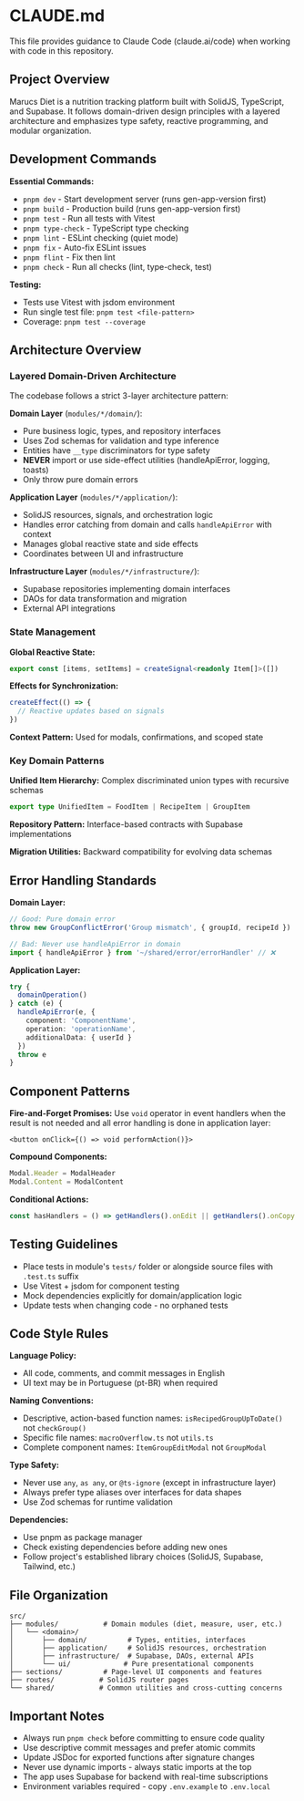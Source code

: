 # CLAUDE.md

This file provides guidance to Claude Code (claude.ai/code) when working with code in this repository.

## Project Overview

Marucs Diet is a nutrition tracking platform built with SolidJS, TypeScript, and Supabase. It follows domain-driven design principles with a layered architecture and emphasizes type safety, reactive programming, and modular organization.

## Development Commands

**Essential Commands:**
- `pnpm dev` - Start development server (runs gen-app-version first)
- `pnpm build` - Production build (runs gen-app-version first)
- `pnpm test` - Run all tests with Vitest
- `pnpm type-check` - TypeScript type checking
- `pnpm lint` - ESLint checking (quiet mode)
- `pnpm fix` - Auto-fix ESLint issues
- `pnpm flint` - Fix then lint
- `pnpm check` - Run all checks (lint, type-check, test)

**Testing:**
- Tests use Vitest with jsdom environment
- Run single test file: `pnpm test <file-pattern>`
- Coverage: `pnpm test --coverage`

## Architecture Overview

### Layered Domain-Driven Architecture

The codebase follows a strict 3-layer architecture pattern:

**Domain Layer** (`modules/*/domain/`):
- Pure business logic, types, and repository interfaces
- Uses Zod schemas for validation and type inference
- Entities have `__type` discriminators for type safety
- **NEVER** import or use side-effect utilities (handleApiError, logging, toasts)
- Only throw pure domain errors

**Application Layer** (`modules/*/application/`):
- SolidJS resources, signals, and orchestration logic
- Handles error catching from domain and calls `handleApiError` with context
- Manages global reactive state and side effects
- Coordinates between UI and infrastructure

**Infrastructure Layer** (`modules/*/infrastructure/`):
- Supabase repositories implementing domain interfaces
- DAOs for data transformation and migration
- External API integrations

### State Management

**Global Reactive State:**
```typescript
export const [items, setItems] = createSignal<readonly Item[]>([])
```

**Effects for Synchronization:**
```typescript
createEffect(() => {
  // Reactive updates based on signals
})
```

**Context Pattern:** Used for modals, confirmations, and scoped state

### Key Domain Patterns

**Unified Item Hierarchy:** Complex discriminated union types with recursive schemas
```typescript
export type UnifiedItem = FoodItem | RecipeItem | GroupItem
```

**Repository Pattern:** Interface-based contracts with Supabase implementations

**Migration Utilities:** Backward compatibility for evolving data schemas

## Error Handling Standards

**Domain Layer:**
```typescript
// Good: Pure domain error
throw new GroupConflictError('Group mismatch', { groupId, recipeId })

// Bad: Never use handleApiError in domain
import { handleApiError } from '~/shared/error/errorHandler' // ❌
```

**Application Layer:**
```typescript
try {
  domainOperation()
} catch (e) {
  handleApiError(e, {
    component: 'ComponentName',
    operation: 'operationName',
    additionalData: { userId }
  })
  throw e
}
```

## Component Patterns

**Fire-and-Forget Promises:**
Use `void` operator in event handlers when the result is not needed and all error handling is done in application layer:
```tsx
<button onClick={() => void performAction()}>
```

**Compound Components:**
```typescript
Modal.Header = ModalHeader
Modal.Content = ModalContent
```

**Conditional Actions:**
```typescript
const hasHandlers = () => getHandlers().onEdit || getHandlers().onCopy
```

## Testing Guidelines

- Place tests in module's `tests/` folder or alongside source files with `.test.ts` suffix
- Use Vitest + jsdom for component testing
- Mock dependencies explicitly for domain/application logic
- Update tests when changing code - no orphaned tests

## Code Style Rules

**Language Policy:**
- All code, comments, and commit messages in English
- UI text may be in Portuguese (pt-BR) when required

**Naming Conventions:**
- Descriptive, action-based function names: `isRecipedGroupUpToDate()` not `checkGroup()`
- Specific file names: `macroOverflow.ts` not `utils.ts`
- Complete component names: `ItemGroupEditModal` not `GroupModal`

**Type Safety:**
- Never use `any`, `as any`, or `@ts-ignore` (except in infrastructure layer)
- Always prefer type aliases over interfaces for data shapes
- Use Zod schemas for runtime validation

**Dependencies:**
- Use pnpm as package manager
- Check existing dependencies before adding new ones
- Follow project's established library choices (SolidJS, Supabase, Tailwind, etc.)

## File Organization

```
src/
├── modules/           # Domain modules (diet, measure, user, etc.)
│   └── <domain>/
│       ├── domain/          # Types, entities, interfaces
│       ├── application/     # SolidJS resources, orchestration
│       ├── infrastructure/  # Supabase, DAOs, external APIs
│       └── ui/             # Pure presentational components
├── sections/          # Page-level UI components and features
├── routes/           # SolidJS router pages
└── shared/           # Common utilities and cross-cutting concerns
```

## Important Notes

- Always run `pnpm check` before committing to ensure code quality
- Use descriptive commit messages and prefer atomic commits
- Update JSDoc for exported functions after signature changes
- Never use dynamic imports - always static imports at the top
- The app uses Supabase for backend with real-time subscriptions
- Environment variables required - copy `.env.example` to `.env.local`